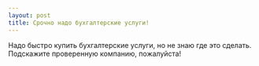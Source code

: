 ```yaml
---
layout: post 
title: Срочно надо бухгалтерские услуги! 
--- 
```

Надо быстро купить бухгалтерские услуги, но не знаю где это сделать. Подскажите проверенную компанию, пожалуйста!